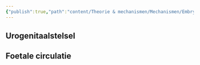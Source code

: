 ```yaml
---
{"publish":true,"path":"content/Theorie & mechanismen/Mechanismen/Embryologie + anatomie.md","permalink":"/content/theorie-and-mechanismen/mechanismen/embryologie-anatomie/","title":"Embryologie + anatomie","draft":true,"tags":["Anatomie","Mechanismen","Embryologie","draft"]}
---
```




## Urogenitaalstelsel

## Foetale circulatie